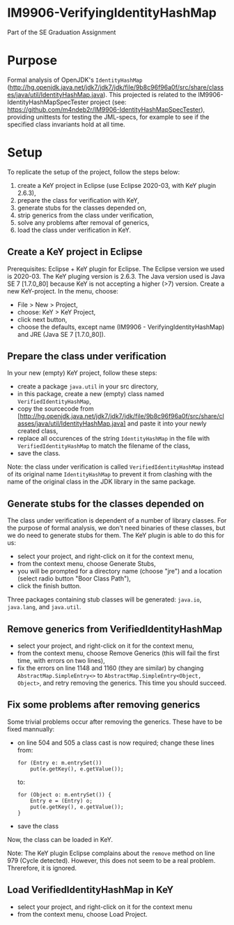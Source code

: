 # IM9906-VerifyingIdentityHashMap
Part of the SE Graduation Assignment

# Purpose
Formal analysis of OpenJDK's `IdentityHashMap` (http://hg.openjdk.java.net/jdk7/jdk7/jdk/file/9b8c96f96a0f/src/share/classes/java/util/IdentityHashMap.java).
This projected is related to the IM9906-IdentityHashMapSpecTester project (see: https://github.com/m4ndeb2r/IM9906-IdentityHashMapSpecTester), providing
unittests for testing the JML-specs, for example to see if the specified class invariants hold at all time.

# Setup
To replicate the setup of the project, follow the steps below:
1. create a KeY project in Eclipse (use Eclipse 2020-03, with KeY plugin 2.6.3),
1. prepare the class for verification with KeY,
1. generate stubs for the classes depended on,
1. strip generics from the class under verification,
1. solve any problems after removal of generics,
1. load the class under verification in KeY.

## Create a KeY project in Eclipse
Prerequisites: Eclipse + KeY plugin for Eclipse. The Eclipse version we used is 2020-03. The KeY pluging version is 2.6.3. The Java version used is Java SE 7 \[1.7.0_80\] because KeY is not accepting a higher (>7) version.
Create a new KeY-project. In the menu, choose:
* File > New > Project,
* choose: KeY > KeY Project,
* click next button,
* choose the defaults, except name (IM9906 - VerifyingIdentityHashMap) and JRE (Java SE 7 \[1.7.0_80\]).

## Prepare the class under verification
In your new (empty) KeY project, follow these steps:
* create a package `java.util` in your src directory,
* in this package, create a new (empty) class named `VerifiedIdentityHashMap`,
* copy the sourcecode from [http://hg.openjdk.java.net/jdk7/jdk7/jdk/file/9b8c96f96a0f/src/share/classes/java/util/IdentityHashMap.java] and paste it into your newly created class,
* replace all occurences of the string `IdentityHashMap` in the file with `VerifiedIdentityHashMap` to match the filename of the class,
* save the class.

Note: the class under verification is called `VerifiedIdentityHashMap` instead of its original name `IdentityHashMap` to prevent it from clashing with the name of the original class in the JDK library in the same package.

## Generate stubs for the classes depended on
The class under verification is dependent of a number of library classes. For the purpose of formal analysis, we don't need binaries of these classes, but we do need to generate stubs for them. The KeY plugin is able to do this for us:
* select your project, and right-click on it for the context menu,
* from the context menu, choose Generate Stubs,
* you will be prompted for a directory name (choose "jre") and a location (select radio button "Boor Class Path"),
* click the finish button.

Three packages containing stub classes will be generated: `java.io`, `java.lang`, and `java.util`.

## Remove generics from VerifiedIdentityHashMap
* select your project, and right-click on it for the context menu,
* from the context menu, choose Remove Generics (this will fail the first time, with errors on two lines),
* fix the errors on line 1148 and 1160 (they are similar) by changing `AbstractMap.SimpleEntry<>` to `AbstractMap.SimpleEntry<Object, Object>`, and retry removing the generics. This time you should succeed.

## Fix some problems after removing generics
Some trivial problems occur after removing the generics. These have to be fixed mannually:
* on line 504 and 505 a class cast is now required; change these lines from:
  ```
  for (Entry e: m.entrySet())
	  put(e.getKey(), e.getValue());
  ```
  to:
  ```
  for (Object o: m.entrySet()) {
	  Entry e = (Entry) o;
	  put(e.getKey(), e.getValue());
  }
  ```
* save the class

Now, the class can be loaded in KeY. 

Note: The KeY plugin Eclipse complains about the `remove` method on line 979 (Cycle detected). However, this does not seem to be a real problem. Threrefore, it is ignored. 

## Load VerifiedIdentityHashMap in KeY
* select your project, and right-click on it for the context menu
* from the context menu, choose Load Project.
